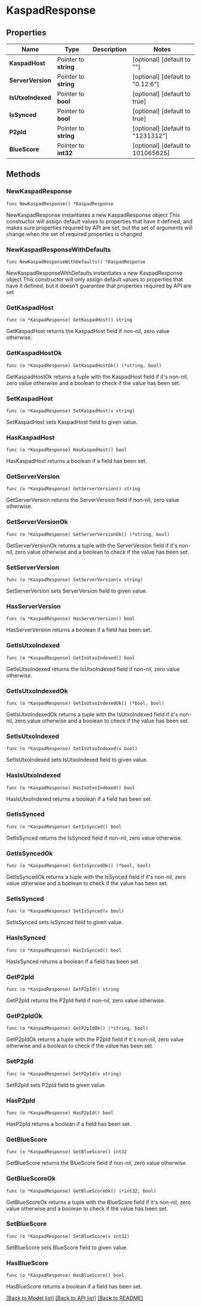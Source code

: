 # KaspadResponse

## Properties

Name | Type | Description | Notes
------------ | ------------- | ------------- | -------------
**KaspadHost** | Pointer to **string** |  | [optional] [default to ""]
**ServerVersion** | Pointer to **string** |  | [optional] [default to "0.12.6"]
**IsUtxoIndexed** | Pointer to **bool** |  | [optional] [default to true]
**IsSynced** | Pointer to **bool** |  | [optional] [default to true]
**P2pId** | Pointer to **string** |  | [optional] [default to "1231312"]
**BlueScore** | Pointer to **int32** |  | [optional] [default to 101065625]

## Methods

### NewKaspadResponse

`func NewKaspadResponse() *KaspadResponse`

NewKaspadResponse instantiates a new KaspadResponse object
This constructor will assign default values to properties that have it defined,
and makes sure properties required by API are set, but the set of arguments
will change when the set of required properties is changed

### NewKaspadResponseWithDefaults

`func NewKaspadResponseWithDefaults() *KaspadResponse`

NewKaspadResponseWithDefaults instantiates a new KaspadResponse object
This constructor will only assign default values to properties that have it defined,
but it doesn't guarantee that properties required by API are set

### GetKaspadHost

`func (o *KaspadResponse) GetKaspadHost() string`

GetKaspadHost returns the KaspadHost field if non-nil, zero value otherwise.

### GetKaspadHostOk

`func (o *KaspadResponse) GetKaspadHostOk() (*string, bool)`

GetKaspadHostOk returns a tuple with the KaspadHost field if it's non-nil, zero value otherwise
and a boolean to check if the value has been set.

### SetKaspadHost

`func (o *KaspadResponse) SetKaspadHost(v string)`

SetKaspadHost sets KaspadHost field to given value.

### HasKaspadHost

`func (o *KaspadResponse) HasKaspadHost() bool`

HasKaspadHost returns a boolean if a field has been set.

### GetServerVersion

`func (o *KaspadResponse) GetServerVersion() string`

GetServerVersion returns the ServerVersion field if non-nil, zero value otherwise.

### GetServerVersionOk

`func (o *KaspadResponse) GetServerVersionOk() (*string, bool)`

GetServerVersionOk returns a tuple with the ServerVersion field if it's non-nil, zero value otherwise
and a boolean to check if the value has been set.

### SetServerVersion

`func (o *KaspadResponse) SetServerVersion(v string)`

SetServerVersion sets ServerVersion field to given value.

### HasServerVersion

`func (o *KaspadResponse) HasServerVersion() bool`

HasServerVersion returns a boolean if a field has been set.

### GetIsUtxoIndexed

`func (o *KaspadResponse) GetIsUtxoIndexed() bool`

GetIsUtxoIndexed returns the IsUtxoIndexed field if non-nil, zero value otherwise.

### GetIsUtxoIndexedOk

`func (o *KaspadResponse) GetIsUtxoIndexedOk() (*bool, bool)`

GetIsUtxoIndexedOk returns a tuple with the IsUtxoIndexed field if it's non-nil, zero value otherwise
and a boolean to check if the value has been set.

### SetIsUtxoIndexed

`func (o *KaspadResponse) SetIsUtxoIndexed(v bool)`

SetIsUtxoIndexed sets IsUtxoIndexed field to given value.

### HasIsUtxoIndexed

`func (o *KaspadResponse) HasIsUtxoIndexed() bool`

HasIsUtxoIndexed returns a boolean if a field has been set.

### GetIsSynced

`func (o *KaspadResponse) GetIsSynced() bool`

GetIsSynced returns the IsSynced field if non-nil, zero value otherwise.

### GetIsSyncedOk

`func (o *KaspadResponse) GetIsSyncedOk() (*bool, bool)`

GetIsSyncedOk returns a tuple with the IsSynced field if it's non-nil, zero value otherwise
and a boolean to check if the value has been set.

### SetIsSynced

`func (o *KaspadResponse) SetIsSynced(v bool)`

SetIsSynced sets IsSynced field to given value.

### HasIsSynced

`func (o *KaspadResponse) HasIsSynced() bool`

HasIsSynced returns a boolean if a field has been set.

### GetP2pId

`func (o *KaspadResponse) GetP2pId() string`

GetP2pId returns the P2pId field if non-nil, zero value otherwise.

### GetP2pIdOk

`func (o *KaspadResponse) GetP2pIdOk() (*string, bool)`

GetP2pIdOk returns a tuple with the P2pId field if it's non-nil, zero value otherwise
and a boolean to check if the value has been set.

### SetP2pId

`func (o *KaspadResponse) SetP2pId(v string)`

SetP2pId sets P2pId field to given value.

### HasP2pId

`func (o *KaspadResponse) HasP2pId() bool`

HasP2pId returns a boolean if a field has been set.

### GetBlueScore

`func (o *KaspadResponse) GetBlueScore() int32`

GetBlueScore returns the BlueScore field if non-nil, zero value otherwise.

### GetBlueScoreOk

`func (o *KaspadResponse) GetBlueScoreOk() (*int32, bool)`

GetBlueScoreOk returns a tuple with the BlueScore field if it's non-nil, zero value otherwise
and a boolean to check if the value has been set.

### SetBlueScore

`func (o *KaspadResponse) SetBlueScore(v int32)`

SetBlueScore sets BlueScore field to given value.

### HasBlueScore

`func (o *KaspadResponse) HasBlueScore() bool`

HasBlueScore returns a boolean if a field has been set.


[[Back to Model list]](../README.md#documentation-for-models) [[Back to API list]](../README.md#documentation-for-api-endpoints) [[Back to README]](../README.md)


